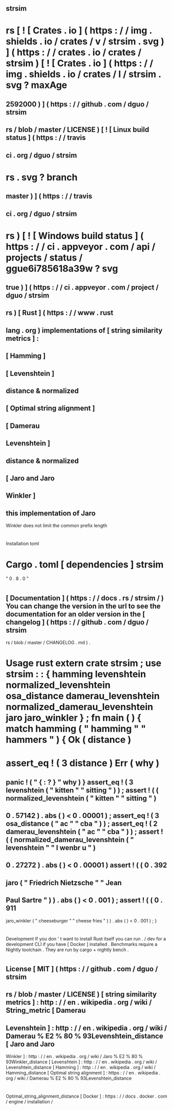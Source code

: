 #
strsim
-
rs
[
!
[
Crates
.
io
]
(
https
:
/
/
img
.
shields
.
io
/
crates
/
v
/
strsim
.
svg
)
]
(
https
:
/
/
crates
.
io
/
crates
/
strsim
)
[
!
[
Crates
.
io
]
(
https
:
/
/
img
.
shields
.
io
/
crates
/
l
/
strsim
.
svg
?
maxAge
=
2592000
)
]
(
https
:
/
/
github
.
com
/
dguo
/
strsim
-
rs
/
blob
/
master
/
LICENSE
)
[
!
[
Linux
build
status
]
(
https
:
/
/
travis
-
ci
.
org
/
dguo
/
strsim
-
rs
.
svg
?
branch
=
master
)
]
(
https
:
/
/
travis
-
ci
.
org
/
dguo
/
strsim
-
rs
)
[
!
[
Windows
build
status
]
(
https
:
/
/
ci
.
appveyor
.
com
/
api
/
projects
/
status
/
ggue6i785618a39w
?
svg
=
true
)
]
(
https
:
/
/
ci
.
appveyor
.
com
/
project
/
dguo
/
strsim
-
rs
)
[
Rust
]
(
https
:
/
/
www
.
rust
-
lang
.
org
)
implementations
of
[
string
similarity
metrics
]
:
-
[
Hamming
]
-
[
Levenshtein
]
-
distance
&
normalized
-
[
Optimal
string
alignment
]
-
[
Damerau
-
Levenshtein
]
-
distance
&
normalized
-
[
Jaro
and
Jaro
-
Winkler
]
-
this
implementation
of
Jaro
-
Winkler
does
not
limit
the
common
prefix
length
#
#
#
Installation
toml
#
Cargo
.
toml
[
dependencies
]
strsim
=
"
0
.
8
.
0
"
#
#
#
[
Documentation
]
(
https
:
/
/
docs
.
rs
/
strsim
/
)
You
can
change
the
version
in
the
url
to
see
the
documentation
for
an
older
version
in
the
[
changelog
]
(
https
:
/
/
github
.
com
/
dguo
/
strsim
-
rs
/
blob
/
master
/
CHANGELOG
.
md
)
.
#
#
#
Usage
rust
extern
crate
strsim
;
use
strsim
:
:
{
hamming
levenshtein
normalized_levenshtein
osa_distance
damerau_levenshtein
normalized_damerau_levenshtein
jaro
jaro_winkler
}
;
fn
main
(
)
{
match
hamming
(
"
hamming
"
"
hammers
"
)
{
Ok
(
distance
)
=
>
assert_eq
!
(
3
distance
)
Err
(
why
)
=
>
panic
!
(
"
{
:
?
}
"
why
)
}
assert_eq
!
(
3
levenshtein
(
"
kitten
"
"
sitting
"
)
)
;
assert
!
(
(
normalized_levenshtein
(
"
kitten
"
"
sitting
"
)
-
0
.
57142
)
.
abs
(
)
<
0
.
00001
)
;
assert_eq
!
(
3
osa_distance
(
"
ac
"
"
cba
"
)
)
;
assert_eq
!
(
2
damerau_levenshtein
(
"
ac
"
"
cba
"
)
)
;
assert
!
(
(
normalized_damerau_levenshtein
(
"
levenshtein
"
"
l
wenbr
u
"
)
-
0
.
27272
)
.
abs
(
)
<
0
.
00001
)
assert
!
(
(
0
.
392
-
jaro
(
"
Friedrich
Nietzsche
"
"
Jean
-
Paul
Sartre
"
)
)
.
abs
(
)
<
0
.
001
)
;
assert
!
(
(
0
.
911
-
jaro_winkler
(
"
cheeseburger
"
"
cheese
fries
"
)
)
.
abs
(
)
<
0
.
001
)
;
}
#
#
#
Development
If
you
don
'
t
want
to
install
Rust
itself
you
can
run
.
/
dev
for
a
development
CLI
if
you
have
[
Docker
]
installed
.
Benchmarks
require
a
Nightly
toolchain
.
They
are
run
by
cargo
+
nightly
bench
.
#
#
#
License
[
MIT
]
(
https
:
/
/
github
.
com
/
dguo
/
strsim
-
rs
/
blob
/
master
/
LICENSE
)
[
string
similarity
metrics
]
:
http
:
/
/
en
.
wikipedia
.
org
/
wiki
/
String_metric
[
Damerau
-
Levenshtein
]
:
http
:
/
/
en
.
wikipedia
.
org
/
wiki
/
Damerau
%
E2
%
80
%
93Levenshtein_distance
[
Jaro
and
Jaro
-
Winkler
]
:
http
:
/
/
en
.
wikipedia
.
org
/
wiki
/
Jaro
%
E2
%
80
%
93Winkler_distance
[
Levenshtein
]
:
http
:
/
/
en
.
wikipedia
.
org
/
wiki
/
Levenshtein_distance
[
Hamming
]
:
http
:
/
/
en
.
wikipedia
.
org
/
wiki
/
Hamming_distance
[
Optimal
string
alignment
]
:
https
:
/
/
en
.
wikipedia
.
org
/
wiki
/
Damerau
%
E2
%
80
%
93Levenshtein_distance
#
Optimal_string_alignment_distance
[
Docker
]
:
https
:
/
/
docs
.
docker
.
com
/
engine
/
installation
/
